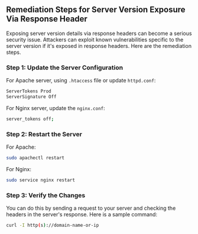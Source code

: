 

## Remediation Steps for Server Version Exposure Via Response Header

Exposing server version details via response headers can become a serious security issue. Attackers can exploit known vulnerabilities specific to the server version if it's exposed in response headers. Here are the remediation steps.

### Step 1: Update the Server Configuration

For Apache server, using `.htaccess` file or update `httpd.conf`:

```bash
ServerTokens Prod
ServerSignature Off
```

For Nginx server, update the `nginx.conf`:

```bash
server_tokens off;
```

### Step 2: Restart the Server

For Apache:

```bash
sudo apachectl restart
```

For Nginx:

```bash
sudo service nginx restart
```

### Step 3: Verify the Changes

You can do this by sending a request to your server and checking the headers in the server's response. Here is a sample command:

```bash
curl -I http(s)://domain-name-or-ip
```